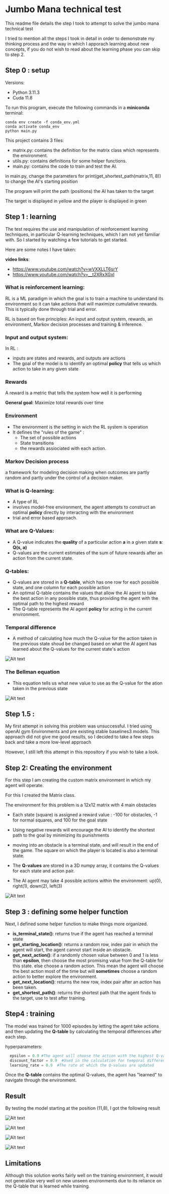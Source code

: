 # Jumbo Mana technical test

This readme file details the step I took to attempt to solve the jumbo mana technical test

I tried to mention all the steps I took in detail in order to demonstrate my thinking process and the way in which I apporach learning about new concepts, if you do not wish to read about the learning phase you can skip to step 2.

## Step 0 : setup
Versions:

* Python 3.11.3
* Cuda 11.8

To run this program, execute the following commands in a **miniconda** terminal:
 
``` 
conda env create -f conda_env.yml
conda activate conda_env
python main.py
```
This project contains 3 files:
* matrix.py: contains the definition for the matrix class which represents the environment.
* utils.py: contains definitions for some helper functions.
* main.py: contains the code to train and test the AI.
  

in main.py, change the parameters for print(get_shortest_path(matrix,11, 8)) to change the AI's starting position

The program will print the path (positions) the AI has taken to the target

The target is displayed in yellow and the player is displayed in green




## Step 1 : learning
The test requires the use and manipulation of reinforcement learning techniques, in particular Q-learning techniques, which I am not yet familiar with. So I started by watching a few  tutorials to get started.

Here are some notes I have taken:

**video links**: 
* https://www.youtube.com/watch?v=wVXXLLT6srY
* https://www.youtube.com/watch?v=__t2XRxXGxI

### What is reinforcement learning: 
RL is a ML paradigm in which the goal is to train a machine to understand its environment so it can take actions that will maximize cumulative rewards. This is typically done through trial and error.

RL is based on five principles: An input and output system, rewards, an environment, Markov decision processes and training & inference.

### Input and output system:
In RL :
* inputs are states and rewards, and outputs are actions
* The goal of the model is to identify an optimal **policy** that tells us which action to take in any given state

### Rewards
A reward is a metric that tells the system how well it is performing

**General goal**: Maximize total rewards over time

### Environment

* The environment is the setting in wich the RL system is operation
* It defines the "rules of the game" :
  * The set of possible actions
  * State transitions
  * the rewards assiociated with each action.

### Markov Decision process
a framework for modeling decision making when outcomes are partly random and partly under the control of a decision maker.

### What is Q-learning:
* A type of RL
* involves model-free environment, the agent attempts to construct an optimal **policy** directly by interacting with the environment
* trial and error based approach.

### What are Q-Values:
* A Q-value indicates the **quality** of a particular action **a** in a given state **s**: **Q(s, a)**
* Q-values are the current estimates of the sum of future rewards after an action from the current state.

### Q-tables: 
* Q-values are stored in a **Q-table**, which has one row for each possible state, and one column for each possible action
* An optimal Q-table contains the values that allow the AI agent to take the best action in any possible state, thus providing the agent with the optimal path to the highest reward
* The Q-table represents the AI agent **policy** for acting in the current environment.

### Temporal difference

* A method of calculating how much the Q-value for the action taken in the previous state shoud be changed based on what the AI agent has learned about the Q-values for the current state's action

![Alt text](Screenshot%202023-10-30%20214728.png)

### The Bellman equation
* This equation tells us what new value to use as the Q-value for the ation taken in the previous state

![Alt text](Screenshot%202023-10-30%20215605.png)



## Step 1.5 :
My first attempt in solving this problem was unsuccessful. I tried using openAI gym Environments and pre existing stable baselines3 models. 
This approach did not give me good results, so I decided to take a few steps back and take a more low-level approach

However, I still left this attempt in this repository if you wish to take a look.

## Step 2: Creating the environment

For this step I am creating the custom matrix environment in which my agent will operate.

For this I created the Matrix class.

The environment for this problem is a 12x12 matrix with 4 main obstacles

* Each state (square) is assigned a reward value : -100 for obstacles, -1 for normal squares, and 100 for the goal state 
* Using negative rewards will encourage the AI to identify the shortest path to the goal by minimizing its punishments
* moving into an obstacle is a terminal state, and will result in the end of the game. The square on which the player is located is also a terminal state.
* The **Q-values** are stored in a 3D numpy array, it contains the Q-values for each state and action pair.

* The AI agent may take 4 possible actions within the environment: up(0), right(1), down(2), left(3) 

![Alt text](matrix.png)

## Step 3 : defining some helper function
Next, I defined some helper function to make things more organized.

* **is_terminal_state()**: returns true if the agent has reached a terminal state
* **get_starting_location()**: returns a random row, index pair in which the agent will start, the agent cannot start inside an obstacle.
*  **get_next_action()**: if a randomly chosen value between 0 and 1 is less than **epsilon**, then choose the most promising value from the Q-table for this state. else choose a random action. This mean the agent will choose the best action most of the time but will **sometimes** choose a random action to better explore the environment.
*  **get_next_location()**: returns the new row, index pair after an action has been taken.
*  **get_shortest_path()**: returns the shortest path that the agent finds to the target, use to test after training.

## Step4 : training 
The model was trained for 1000 episodes by letting the agent take actions and then updating the **Q-table** by calculating the temporal differences after each step. 

hyperparameters: 
```python
  epsilon = 0.9 #The agent will choose the action with the highest Q-value 90% of the time, and take a random action 10% of the time to allow for some exploration.
  discount_factor = 0.9  #Used in the calculation for temporal differences
  learning_rate = 0.9  #The rate at which the Q-values are updated
```

Once the **Q-table** contains the optimal Q-values, the agent has "learned" to navigate through the environment.

## Result
By testing the model starting at the position (11,8), I got the following result

![Alt text](result.png)

![Alt text](result_map.png)

![Alt text](result2.png)

![Alt text](result_map2.png)

## Limitations
Although this solution works fairly well on the training environment, it would not generalize very well on new unseen environments due to its reliance on the Q-table that is learned while training.